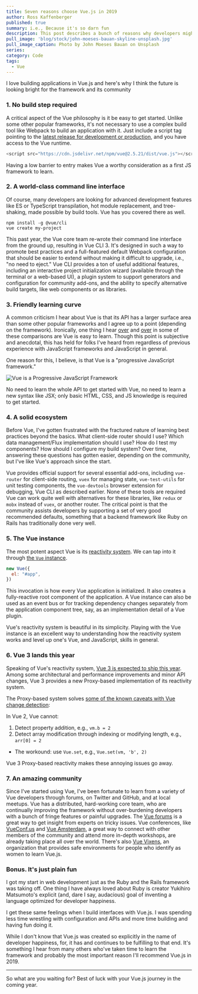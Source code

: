 ```yaml
---
title: Seven reasons choose Vue.js in 2019
author: Ross Kaffenberger
published: true
summary: i.e., Because it's so darn fun
description: This post describes a bunch of reasons why developers might enjoy choosing Vue.js as the next JavaScript framework to learn in the coming year.
pull_image: 'blog/stock/john-moeses-bauan-skyline-unsplash.jpg'
pull_image_caption: Photo by John Moeses Bauan on Unsplash
series:
category: Code
tags:
  - Vue
---
```


I love building applications in Vue.js and here's why I think the future is looking bright for the framework and its community

### 1. No build step required

A critical aspect of the Vue philosophy is it be easy to get started. Unlike some other popular frameworks, it's not necessary to use a complex build tool like Webpack to build an application with it. Just include a script tag pointing to the [latest release for development or production](https://vuejs.org/v2/guide/installation.html#Direct-lt-script-gt-Include), and you have access to the Vue runtime.

```javascript
<script src="https://cdn.jsdelivr.net/npm/vue@2.5.21/dist/vue.js"></script>
```
Having a low barrier to entry makes Vue a worthy consideration as a first JS framework to learn.

### 2. A world-class command line interface

Of course, many developers are looking for advanced development features like ES or TypeScript transpilation, hot module replacement, and tree-shaking, made possible by build tools. Vue has you covered there as well.

```
npm install -g @vue/cli
vue create my-project
```

This past year, the Vue core team re-wrote their command line interface from the ground up, resulting in Vue CLI 3. It's designed in such a way to promote best practices and a full-featured default Webpack configuration that should be easier to extend without making it difficult to upgrade, i.e., "no need to eject." Vue CLI provides a ton of useful additional features, including an interactive project initialization wizard (available through the terminal or a web-based UI), a plugin system to support generators and configuration for community add-ons, and the ability to specify alternative build targets, like web components or as libraries.

### 3. Friendly learning curve

A common criticism I hear about Vue is that its API has a larger surface area than some other popular frameworks and I agree up to a point (depending on the framework). Ironically, one thing I hear [over](https://hackernoon.com/should-you-learn-react-or-vue-first-7dc0d4dd8c04) and [over](https://www.quora.com/How-does-Vue-js-compare-to-React-js) in some of these comparisons are Vue is easy to learn. Though this point is subjective and anecdotal, this has held for folks I've heard from regardless of previous experience with JavaScript frameworks and JavaScript in general.

One reason for this, I believe, is that Vue is a "progressive JavaScript framework."

![Vue is a Progressive JavaScript Framework](blog/vue/vuejs.org-homepage.png)

No need to learn the whole API to get started with Vue, no need to learn a new syntax like JSX; only basic HTML, CSS, and JS knowledge is required to get started.

### 4. A solid ecosystem

Before Vue, I've gotten frustrated with the fractured nature of learning best practices beyond the basics. What client-side router should I use? Which data management/Flux implementation should I use? How do I test my components? How should I configure my build system? Over time, answering these questions has gotten easier, depending on the community, but I've like Vue's approach since the start.

Vue provides official support for several essential add-ons, including `vue-router` for client-side routing, `vuex` for managing state, `vue-test-utils` for unit testing components, the `vue-devtools` browser extension for debugging, Vue CLI as described earlier. None of these tools are required Vue can work quite well with alternatives for these libraries, like `redux` or `mobx` instead of `vuex`, or another router. The critical point is that the community assists developers by supporting a set of very good recommended defaults, something that a backend framework like Ruby on Rails has traditionally done very well.

### 5. The Vue instance

The most potent aspect Vue is its [reactivity system](https://codingexplained.com/coding/front-end/vue-js/understanding-vue-js-reactivity). We can tap into it through [the `Vue` instance](https://vuejs.org/v2/guide/instance.html).

```javascript
new Vue({
  el: "#app",
})
```

This invocation is how every Vue application is initialized. It also creates a fully-reactive root component of the application. A Vue instance can also be used as an event bus or for tracking dependency changes separately from the application component tree, say, as an implementation detail of a Vue plugin.

Vue's reactivity system is beautiful in its simplicity. Playing with the Vue instance is an excellent way to understanding how the reactivity system works and level up one's Vue, and JavaScript, skills in general.

### 6. Vue 3 lands this year

Speaking of Vue's reactivity system, [Vue 3 is expected to ship this year](https://medium.com/the-vue-point/plans-for-the-next-iteration-of-vue-js-777ffea6fabf). Among some architectural and performance improvements and minor API changes, Vue 3 provides a new Proxy-based implementation of its reactivity system.

The Proxy-based system solves [some of the known caveats with Vue change detection](https://vuejs.org/v2/guide/reactivity.html#Change-Detection-Caveats):

In Vue 2, Vue cannot:

1. Detect property addition, e.g., `vm.b = 2`
2. Detect array modification through indexing or modifying length, e.g., `arr[0] = 2`

* The workound: use `Vue.set`, e.g., `Vue.set(vm, 'b', 2)`

Vue 3 Proxy-based reactivity makes these annoying issues go away.

### 7. An amazing community

Since I've started using Vue, I've been fortunate to learn from a variety of Vue developers through forums, on Twitter and GitHub, and at local meetups. Vue has a distributed, hard-working core team, who are continually improving the framework without over-burdening developers with a bunch of fringe features or painful upgrades. The [Vue forums](https://forum.vuejs.org/) is a great way to get insight from experts on tricky issues. Vue conferences, like [VueConf.us](https://vueconf.us/) and [Vue Amsterdam](https://www.vuejs.amsterdam/), a great way to connect with other members of the community and attend more in-depth workshops, are already taking place all over the world. There's also [Vue Vixens](https://vuevixens.org/), an organization that provides safe environments for people who identify as women to learn Vue.js.

### Bonus. It's just plain fun

I got my start in web development just as the Ruby and the Rails framework was taking off. One thing I have always loved about Ruby is creator Yukihiro Matsumoto's explicit (and, dare I say, audacious) goal of inventing a language optimized for developer happiness.

I get these same feelings when I build interfaces with Vue.js. I was spending less time wrestling with configuration and APIs and more time building and having fun doing it.

While I don't know that Vue.js was created so explicitly in the name of developer happiness, for, it has and continues to be fulfilling to that end. It's something I hear from many others who've taken time to learn the framework and probably the most important reason I'll recommend Vue.js in 2019.

---

So what are you waiting for? Best of luck with your Vue.js journey in the coming year.

